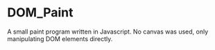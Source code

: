 # DOM_Paint
A small paint program written in Javascript. No canvas was used, only manipulating DOM elements directly.
